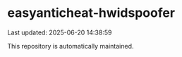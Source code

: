 # easyanticheat-hwidspoofer

Last updated: 2025-06-20 14:38:59

This repository is automatically maintained.
